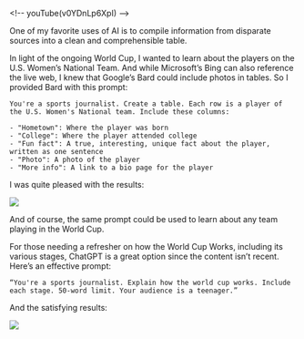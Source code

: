 
\<!-- youTube(v0YDnLp6XpI) --\>

One of my favorite uses of AI is to compile information from disparate sources into a clean and comprehensible table.

In light of the ongoing World Cup, I wanted to learn about the players on the U.S. Women’s National Team. And while Microsoft’s Bing can also reference the live web, I knew that Google’s Bard could include photos in tables. So I provided Bard with this prompt:

```
You're a sports journalist. Create a table. Each row is a player of the U.S. Women's National team. Include these columns:

- "Hometown": Where the player was born
- "College": Where the player attended college
- "Fun fact": A true, interesting, unique fact about the player, written as one sentence
- "Photo": A photo of the player
- "More info": A link to a bio page for the player
```
  
I was quite pleased with the results:

![](https://assets.thestreamline.ai/insights/world-cup/world-cup-bard-result.gif)

And of course, the same prompt could be used to learn about any team playing in the World Cup.

For those needing a refresher on how the World Cup Works, including its various stages, ChatGPT is a great option since the content isn’t recent. Here’s an effective prompt:

```
“You're a sports journalist. Explain how the world cup works. Include each stage. 50-word limit. Your audience is a teenager.”
```

And the satisfying results:

![](https://assets.thestreamline.ai/insights/world-cup/world-cup_chatgpt.png)
